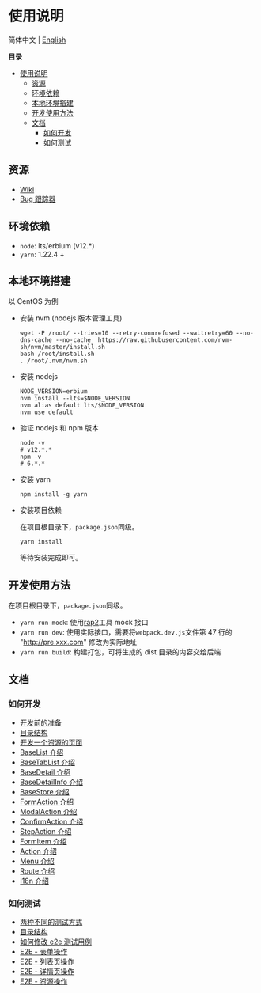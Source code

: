 # 使用说明

简体中文 | [English](./README.md)

**目录**

- [使用说明](#使用说明)
  - [资源](#资源)
  - [环境依赖](#环境依赖)
  - [本地环境搭建](#本地环境搭建)
  - [开发使用方法](#开发使用方法)
  - [文档](#文档)
    - [如何开发](#如何开发)
    - [如何测试](#如何测试)

## 资源

- [Wiki](https://wiki.openstack.org/wiki/Skyline)
- [Bug 跟踪器](https://launchpad.net/skyline-apiserver)

## 环境依赖

- `node`: lts/erbium (v12.\*)
- `yarn`: 1.22.4 +

## 本地环境搭建

以 CentOS 为例

- 安装 nvm (nodejs 版本管理工具)

  ```shell
  wget -P /root/ --tries=10 --retry-connrefused --waitretry=60 --no-dns-cache --no-cache  https://raw.githubusercontent.com/nvm-sh/nvm/master/install.sh
  bash /root/install.sh
  . /root/.nvm/nvm.sh
  ```

- 安装 nodejs

  ```shell
  NODE_VERSION=erbium
  nvm install --lts=$NODE_VERSION
  nvm alias default lts/$NODE_VERSION
  nvm use default
  ```

- 验证 nodejs 和 npm 版本

  ```shell
  node -v
  # v12.*.*
  npm -v
  # 6.*.*
  ```

- 安装 yarn

  ```shell
  npm install -g yarn
  ```

- 安装项目依赖

  在项目根目录下，`package.json`同级。

  ```shell
  yarn install
  ```

  等待安装完成即可。

## 开发使用方法

在项目根目录下，`package.json`同级。

- `yarn run mock`: 使用[rap2](http://rap2.taobao.org/)工具 mock 接口
- `yarn run dev`: 使用实际接口，需要将`webpack.dev.js`文件第 47 行的 "http://pre.xxx.com"
  修改为实际地址
- `yarn run build`: 构建打包，可将生成的 dist 目录的内容交给后端

## 文档

### 如何开发

- [开发前的准备](docs/zh/develop/1-ready-to-work.md)
- [目录结构](docs/zh/develop/2-catalog-introduction.md)
- [开发一个资源的页面](docs/zh/develop/3-0-how-to-develop.md)
- [BaseList 介绍](docs/zh/develop/3-1-BaseList-introduction.md)
- [BaseTabList 介绍](docs/zh/develop/3-2-BaseTabList-introduction.md)
- [BaseDetail 介绍](docs/zh/develop/3-3-BaseDetail-introduction.md)
- [BaseDetailInfo 介绍](docs/zh/develop/3-4-BaseDetailInfo-introduction.md)
- [BaseStore 介绍](docs/zh/develop/3-5-BaseStore-introduction.md)
- [FormAction 介绍](docs/zh/develop/3-6-FormAction-introduction.md)
- [ModalAction 介绍](docs/zh/develop/3-7-ModalAction-introduction.md)
- [ConfirmAction 介绍](docs/zh/develop/3-8-ConfirmAction-introduction.md)
- [StepAction 介绍](docs/zh/develop/3-9-StepAction-introduction.md)
- [FormItem 介绍](docs/zh/develop/3-10-FormItem-introduction.md)
- [Action 介绍](docs/zh/develop/3-11-Action-introduction.md)
- [Menu 介绍](docs/zh/develop/3-12-Menu-introduction.md)
- [Route 介绍](docs/zh/develop/3-13-Route-introduction.md)
- [I18n 介绍](docs/zh/develop/3-14-I18n-introduction.md)

### 如何测试

- [两种不同的测试方式](docs/zh/test/1-ready-to-work.md)
- [目录结构](docs/zh/test/2-catalog-introduction.md)
- [如何修改 e2e 测试用例](docs/zh/test/3-0-how-to-edit-e2e-case.md)
- [E2E - 表单操作](docs/zh/test/3-1-E2E-form-operation.md)
- [E2E - 列表页操作](docs/zh/test/3-2-E2E-table-operation.md)
- [E2E - 详情页操作](docs/zh/test/3-3-E2E-detail-operation.md)
- [E2E - 资源操作](docs/zh/test/3-4-E2E-resource-operation.md)
